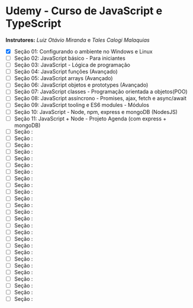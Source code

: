 # Udemy - Curso de JavaScript e TypeScript
**Instrutores:** *Luiz Otávio Miranda* e *Tales Calogi Malaquias*

- [x] Seção 01: Configurando o ambiente no Windows e Linux
- [ ] Seção 02: JavaScript básico - Para iniciantes
- [ ] Seção 03: JavaScript - Lógica de programação
- [ ] Seção 04: JavaScript funções (Avançado)
- [ ] Seção 05: JavaScript arrays (Avançado)
- [ ] Seção 06: JavaScript objetos e prototypes (Avançado)
- [ ] Seção 07: JavaScript classes - Programação orientada a objetos(POO)
- [ ] Seção 08: JavaScript assíncrono - Promises, ajax, fetch e async/await
- [ ] Seção 09: JavaScript tooling e ES6 modules - Módulos
- [ ] Seção 10: JavaScript - Node, npm, express e mongoDB (NodesJS)
- [ ] Seção 11: JavaScript + Node - Projeto Agenda (com express + mongoDB)
- [ ] Seção   : 
- [ ] Seção   : 
- [ ] Seção   : 
- [ ] Seção   : 
- [ ] Seção   : 
- [ ] Seção   : 
- [ ] Seção   : 
- [ ] Seção   : 
- [ ] Seção   : 
- [ ] Seção   : 
- [ ] Seção   : 
- [ ] Seção   : 
- [ ] Seção   : 
- [ ] Seção   : 
- [ ] Seção   : 
- [ ] Seção   : 
- [ ] Seção   : 
- [ ] Seção   : 
- [ ] Seção   : 
- [ ] Seção   : 
- [ ] Seção   : 
- [ ] Seção   : 
- [ ] Seção   : 
- [ ] Seção   : 
- [ ] Seção   : 
- [ ] Seção   : 